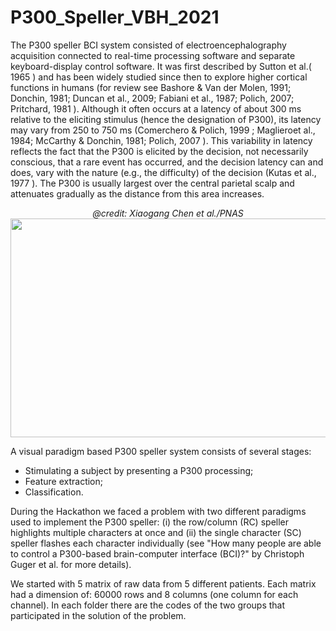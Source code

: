 # P300_Speller_VBH_2021

The P300 speller BCI system consisted of electroencephalography acquisition connected to real-time processing software and separate keyboard-display control software. It was first described by Sutton et al.( 1965 ) and has been widely studied since then to explore higher cortical functions in humans (for review see Bashore & Van der Molen, 1991; Donchin, 1981; Duncan et al., 2009; Fabiani et al., 1987; Polich, 2007; Pritchard, 1981 ). Although it often occurs at a latency of about 300 ms relative to the eliciting stimulus (hence the designation of P300), its latency may vary from 250 to 750 ms (Comerchero & Polich, 1999 ; Maglieroet al., 1984; McCarthy & Donchin, 1981; Polich, 2007 ). This variability in latency reflects the fact that the P300 is elicited by the decision, not necessarily conscious, that a rare event has occurred, and the decision latency can and does, vary with the nature (e.g., the difficulty) of the decision (Kutas et al., 1977 ).
The P300 is usually largest over the central parietal scalp and attenuates gradually as the distance from this area increases.

<p align="center">
  <cite>
    @credit: Xiaogang Chen et al./PNAS
  </cite>
  <img width="700" height="350" src="https://www.kurzweilai.net/images/SSVEP-based-BCI-speller.jpg">
</p>

A visual paradigm based P300 speller system consists of several stages:

- Stimulating a subject by presenting a P300 processing;
- Feature extraction; 
- Classification.

During the Hackathon we faced a problem with two different paradigms used to implement the P300 speller: (i) the row/column (RC) speller highlights multiple characters at once and (ii) the single character (SC) speller flashes each character individually (see "How many people are able to control a P300-based brain-computer interface (BCI)?" by Christoph Guger et al. for more details).

We started with 5 matrix of raw data from 5 different patients. Each matrix had a dimension of: 60000 rows and 8 columns (one column for each channel). 
In each folder there are the codes of the two groups that participated in the solution of the problem.
